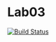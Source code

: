 # Lab03
[![Build Status](https://travis-ci.org/mudithsilva/Lab03_Test.svg?branch=master)](https://travis-ci.org/mudithsilva/Lab03_Test)
